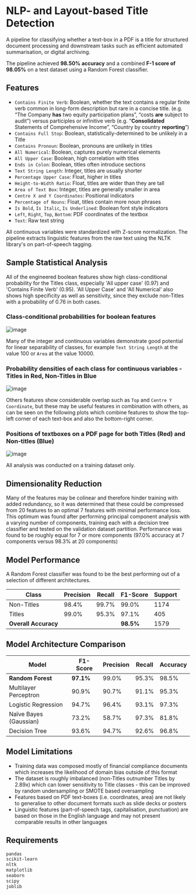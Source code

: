 
# NLP- and Layout-based Title Detection

A pipeline for classifying whether a text-box in a PDF is a title for structured document processing and downstream tasks such as efficient automated summarisation, or digital archiving.

The pipeline achieved **98.50% accuracy** and a combined **F-1 score of 98.05%** on a test dataset using a Random Forest classifier.

## Features
- `Contains Finite Verb`: Boolean, whether the text contains a regular finite verb common in long-form description but rare in a concise title. (e.g. “The Company **has** two equity participation plans”, “costs **are** subject to audit”) versus participles or infinitive verb (e.g. “**Consolidated** Statements of Comprehensive Income”, “Country by country **reporting**”)
- `Contains Full Stop`: Boolean, statistically-determined to be unlikely in a Title
- `Contains Pronoun`: Boolean, pronouns are unlikely in titles
- `All Numerical`: Boolean, captures purely numerical elements
- `All Upper Case`: Boolean, high correlation with titles
- `Ends in Colon`: Boolean, titles often introduce sections
- `Text String Length`: Integer, titles are usually shorter
- `Percentage Upper Case`: Float, higher in titles
- `Height-to-Width Ratio`: Float, titles are wider than they are tall
- `Area of Text Box`: Integer, titles are generally smaller in area
- `Centre X and Y Coordinates`: Positional indicators
- `Percentage of Nouns`: Float, titles contain more noun phrases
- `Is Bold`, `Is Italic`, `Is Underlined`: Boolean font style indicators
- `Left`, `Right`, `Top`, `Bottom`: PDF coordinates of the textbox
- `Text`: Raw text string

All continuous variables were standardized with Z-score normalization. The pipeline extracts linguistic features from the raw text using the NLTK library's on part-of-speech tagging.

## Sample Statistical Analysis
All of the engineered boolean features show high class-conditional probability for the Titles class, especially 'All upper case' (0.97) and 'Contains Finite Verb' (0.95). 'All Upper Case' and 'All Numerical' also shows high specificity as well as sensitivity, since they exclude non-Titles with a probability of 0.76 in both cases.

### Class-conditional probabilities for boolean features
![image](https://github.com/user-attachments/assets/dc052bd5-a1cd-4aef-87dc-a33241ae850c)

Many of the integer and continuous variables demonstrate good potential for linear separability of classes, for example `Text String Length` at the value 100 or `Area` at the value 10000.

### Probability densities of each class for continuous variables - Titles in Red, Non-Titles in Blue
![image](https://github.com/user-attachments/assets/0c9513e1-74a2-46d2-b88b-c4e7a31994c9)


Others features show considerable overlap such as `Top` and `Centre Y Coordinate`, but these may be useful features in combination with others, as can be seen on the following plots which combine features to show the top-left corner of each text-box and also the bottom-right corner.

### Positions of textboxes on a PDF page for both Titles (Red) and Non-titles (Blue)
![image](https://github.com/user-attachments/assets/dccba590-bc78-4c8b-b4f2-1e77659c1160)

All analysis was conducted on a training dataset only.

## Dimensionality Reduction

Many of the features may be colinear and therefore hinder training with added redundancy, so it was determined that these could be compressed from 20 features to an optimal 7 features with minimal performance loss. 
This optimum was found after performing principal component analysis with a varying number of components, training each with a decision tree classifier and tested on the validation dataset partition. Performance was found to be roughly equal for 7 or more components (97.0% accuracy at 7 components versus 98.3% at 20 components)

## Model Performance
A Random Forest classifier was found to be the best performing out of a selection of different architectures.

| Class       | Precision | Recall | F1-Score | Support |
|------------|----------|-------|---------|---------|
| Non-Titles | 98.4%    | 99.7%  | 99.0%   | 1174    |
| Titles     | 99.0%    | 95.3%  | 97.1%   | 405     |
| **Overall Accuracy** | | | **98.5%** | 1579    |

## Model Architecture Comparison

| Model                   | F1-Score | Precision | Recall | Accuracy |
|------------------------|---------|-----------|-------|----------|
| **Random Forest**       | **97.1%** | 99.0%     | 95.3%  | 98.5%    |
| Multilayer Perceptron   | 90.9%   | 90.7%     | 91.1%  | 95.3%    |
| Logistic Regression     | 94.7%   | 96.4%     | 93.1%  | 97.3%    |
| Naïve Bayes (Gaussian)   | 73.2%   | 58.7%     | 97.3%  | 81.8%    |
| Decision Tree           | 93.6%   | 94.7%     | 92.6%  | 96.8%    |


## Model Limitations

- Training data was composed mostly of financial compliance documents which increases the likelihood of domain bias outside of this format
- The dataset is roughly imbalanced (non-Titles outnumber Titles by 2.89x) which can lower sensitivity to Title classes - this can be improved by random undersampling or SMOTE based oversampling
- Features based on PDF text-boxes (i.e. coordinates, area) are not likely to generalise to other document formats such as slide decks or posters
- Linguistic features (part-of-speech tags, capitalisation, punctuation) are based on those in the English language and may not present comparable results in other languages


## Requirements

```bash
pandas
scikit-learn
nltk
matplotlib
seaborn
scipy
joblib
```
